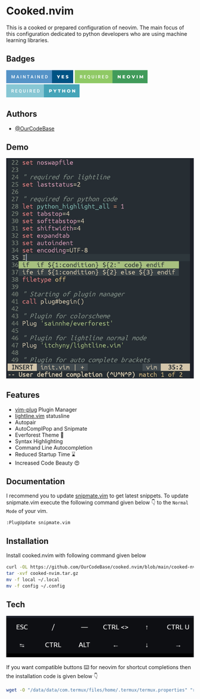 # Cooked.nvim

This is a cooked or prepared configuration of neovim. The main focus of this configuration dedicated to python developers who are using machine learning libraries.
## Badges
![maintained-yes](https://github.com/OurCodeBase/cooked.nvim/blob/48ea339cddf298bd0860aff352b68d5f7e1605b5/images/maintained-yes.png)
![required-neovim](https://github.com/OurCodeBase/cooked.nvim/blob/48ea339cddf298bd0860aff352b68d5f7e1605b5/images/required-neovim.png)
![required-python](https://github.com/OurCodeBase/cooked.nvim/blob/48ea339cddf298bd0860aff352b68d5f7e1605b5/images/required-python.png)

## Authors

- [@OurCodeBase](https://www.github.com/OurCodeBase)
## Demo

![Short](https://github.com/OurCodeBase/cooked.nvim/raw/main/images/vimshowcase.jpg)


## Features

- [vim-plug](https://github.com/junegunn/vim-plug) Plugin Manager
- [lightline.vim](https://github.com/itchyny/lightline.vim) statusline
- Autopair
- AutoComplPop and Snipmate
- Everforest Theme 🌲
- Syntax Highlighting
- Command Line Autocompletion
- Reduced Startup Time ⌛
- Increased Code Beauty 😍

## Documentation
I recommend you to update [snipmate.vim](https://github.com/OurCodeBase/snipmate.vim) to get latest snippets.
To update snipmate.vim execute the following command given below 👇 to the `Normal Mode` of your vim.
```vim
:PlugUpdate snipmate.vim
```

## Installation

Install cooked.nvim with following command given below

```bash
curl -OL https://github.com/OurCodeBase/cooked.nvim/blob/main/cooked-nvim.tar.gz?raw=true
tar -xvf cooked-nvim.tar.gz
mv -f local ~/.local
mv -f config ~/.config
```
    
## Tech

![Shots](https://github.com/OurCodeBase/cooked.nvim/raw/main/images/vimcompatiblebuts.jpg)

If you want compatible buttons ⌨️ for neovim for shortcut completions then the installation code is given below 👇

```bash
wget -O "/data/data/com.termux/files/home/.termux/termux.properties" "raw.githubusercontent.com/OurCodeBase/cooked.nvim/main/termux.properties"
```

